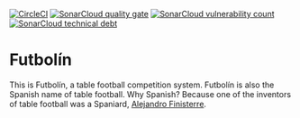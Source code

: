[![CircleCI](https://circleci.com/gh/mthmulders/futbolin.svg?style=svg)](https://circleci.com/gh/mthmulders/futbolin)
[![SonarCloud quality gate](https://sonarcloud.io/api/project_badges/measure?project=mthmulders_futbolin&metric=alert_status)](https://sonarcloud.io/dashboard?id=mthmulders_futbolin)
[![SonarCloud vulnerability count](https://sonarcloud.io/api/project_badges/measure?project=mthmulders_futbolin&metric=vulnerabilities)](https://sonarcloud.io/dashboard?id=mthmulders_futbolin)
[![SonarCloud technical debt](https://sonarcloud.io/api/project_badges/measure?project=mthmulders_futbolin&metric=sqale_index)](https://sonarcloud.io/dashboard?id=mthmulders_futbolin)

# Futbolín
This is Futbolín, a table football competition system.
Futbolín is also the Spanish name of table football.
Why Spanish?
Because one of the inventors of table football was a Spaniard, [Alejandro Finisterre](https://en.wikipedia.org/wiki/Alejandro_Finisterre).

